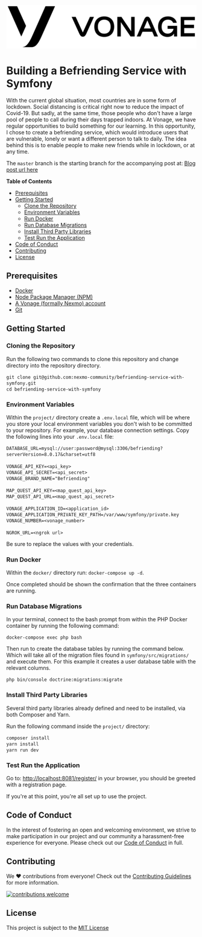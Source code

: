 ![Vonage][logo]

# Building a Befriending Service with Symfony

With the current global situation, most countries are in some form of lockdown. Social distancing is critical right now to reduce the impact of Covid-19. But sadly, at the same time, those people who don't have a large pool of people to call during their days trapped indoors. At Vonage, we have regular opportunities to build something for our learning. In this opportunity, I chose to create a befriending service, which would introduce users that are vulnerable, lonely or want a different person to talk to daily. The idea behind this is to enable people to make new friends while in lockdown, or at any time.

The `master` branch is the starting branch for the accompanying post at: [Blog post url here](#)

**Table of Contents**

- [Prerequisites](#prerequisites)
- [Getting Started](#getting-started)
  - [Clone the Repository](#clone-the-repository)
  - [Environment Variables](#environment-variables)
  - [Run Docker](#run-docker)
  - [Run Database Migrations](#run-database-migrations)
  - [Install Third Party Libraries](#install-third-party-libraries)
  - [Test Run the Application](#test-run-the-application)
- [Code of Conduct](#code-of-conduct)
- [Contributing](#contributing)
- [License](#license)

## Prerequisites

- [Docker](https://www.docker.com/)
- [Node Package Manager (NPM)](https://www.npmjs.com/get-npm)
- [A Vonage (formally Nexmo) account](https://dashboard.nexmo.com/sign-up?utm_source=DEV_REL&utm_medium=github&utm_campaign=befriending-service-with-symfony)
- [Git](https://git-scm.com/book/en/v2/Getting-Started-Installing-Git)

## Getting Started

### Cloning the Repository

Run the following two commands to clone this repository and change directory into the repository directory.

```
git clone git@github.com:nexmo-community/befriending-service-with-symfony.git
cd befriending-service-with-symfony
```

### Environment Variables

Within the `project/` directory create a `.env.local` file, which will be where you store your local environment variables you don't wish to be committed to your repository. For example, your database connection settings. Copy the following lines into your `.env.local` file:

```
DATABASE_URL=mysql://user:password@mysql:3306/befriending?serverVersion=8.0.17&charset=utf8

VONAGE_API_KEY=<api_key>
VONAGE_API_SECRET=<api_secret>
VONAGE_BRAND_NAME="Befriending"

MAP_QUEST_API_KEY=<map_quest_api_key>
MAP_QUEST_API_URL=<map_quest_api_secret>

VONAGE_APPLICATION_ID=<application_id>
VONAGE_APPLICATION_PRIVATE_KEY_PATH=/var/www/symfony/private.key
VONAGE_NUMBER=<vonage_number>

NGROK_URL=<ngrok url>
```

Be sure to replace the values with your credentials.

### Run Docker

Within the `docker/` directory run: `docker-compose up -d`.

Once completed should be shown the confirmation that the three containers are running.

### Run Database Migrations

In your terminal, connect to the bash prompt from within the PHP Docker container by running the following command:

```
docker-compose exec php bash
```

Then run to create the database tables by running the command below. Which will take all of the migration files found in `symfony/src/migrations/` and execute them. For this example it creates a user database table with the relevant columns.

```
php bin/console doctrine:migrations:migrate
```

### Install Third Party Libraries

Several third party libraries already defined and need to be installed, via both Composer and Yarn.

Run the following command inside the `project/` directory:

```
composer install
yarn install
yarn run dev
```

### Test Run the Application

Go to: [http://localhost:8081/register/](http://localhost:8081/register) in your browser, you should be greeted with a registration page.

If you're at this point, you're all set up to use the project.

## Code of Conduct

In the interest of fostering an open and welcoming environment, we strive to make participation in our project and our community a harassment-free experience for everyone. Please check out our [Code of Conduct][coc] in full.

## Contributing
We :heart: contributions from everyone! Check out the [Contributing Guidelines][contributing] for more information.

[![contributions welcome][contribadge]][issues]

## License

This project is subject to the [MIT License][license]

[logo]: vonage_logo.png "Vonage"
[contribadge]: https://img.shields.io/badge/contributions-welcome-brightgreen.svg?style=flat "Contributions Welcome"

[coc]: CODE_OF_CONDUCT.md "Code of Conduct"
[contributing]: CONTRIBUTING.md "Contributing"
[license]: LICENSE "MIT License"

[issues]: ./../../issues "Issues"
